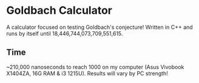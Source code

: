 # Goldbach Calculator
A calculator focused on testing Goldbach's conjecture!
Written in C++ and runs by itself until 18,446,744,073,709,551,615.

## Time
~210,000 nanoseconds to reach 1000 on my computer (Asus Vivobook X1404ZA, 16G RAM  & i3 1215U). Results will vary by PC strength!

